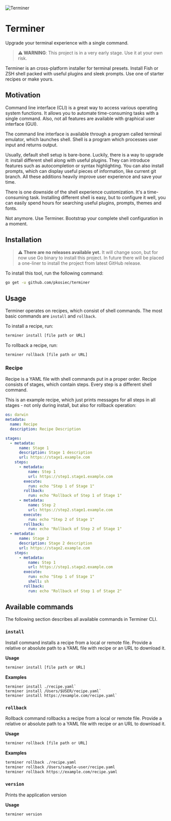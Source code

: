 ![Terminer](./assets/logo.png)

# Terminer

Upgrade your terminal experience with a single command.

> **:warning: WARNING**: This project is in a very early stage. Use it at your own risk.

Terminer is an cross-platform installer for terminal presets. Install Fish or ZSH shell packed with useful plugins and sleek prompts. Use one of starter recipes or make yours.

## Motivation

Command line interface (CLI) is a great way to access various operating system functions. It allows you to automate time-consuming tasks with a single command. Also, not all features are available with graphical user interface (GUI).

The command line interface is available through a program called terminal emulator, which launches shell. Shell is a program which processes user input and returns output.

Usually, default shell setup is bare-bone. Luckily, there is a way to upgrade it: install different shell along with useful plugins. They can introduce features such as autocompletion or syntax highlighting. You can also install prompts, which can display useful pieces of information, like current git branch. All these additions heavily improve user experience and save your time.

There is one downside of the shell experience customization. It's a time-consuming task. Installing different shell is easy, but to configure it well, you can easily spend hours for searching useful plugins, prompts, themes and fonts.

Not anymore. Use Terminer. Bootstrap your complete shell configuration in a moment.

## Installation

> **:warning: There are no releases available yet.** It will change soon, but for now use Go binary to install this project. In future there will be placed a one-liner to install the project from latest GitHub release.

To install this tool, run the following command:

```bash
go get -u github.com/pkosiec/terminer
```

## Usage
Terminer operates on recipes, which consist of shell commands.
The most basic commands are `install` and `rollback`.

To install a recipe, run:

```bash
terminer install [file path or URL]
```

To rollback a recipe, run:

```bash
terminer rollback [file path or URL]
```

### Recipe

Recipe is a YAML file with shell commands put in a proper order. Recipe consists of stages, which contain steps. Every step is a different shell command.

This is an example recipe, which just prints messages for all steps in all stages - not only during install, but also for rollback operation:

```yaml
os: darwin
metadata:
  name: Recipe
  description: Recipe Description

stages:
  - metadata:
      name: Stage 1
      description: Stage 1 description
      url: https://stage1.example.com
    steps:
      - metadata:
          name: Step 1
          url: https://step1.stage1.example.com
        execute:
          run: echo "Step 1 of Stage 1"
        rollback:
          run: echo "Rollback of Step 1 of Stage 1"
      - metadata:
          name: Step 2
          url: https://step2.stage1.example.com
        execute:
          run: echo "Step 2 of Stage 1"
        rollback:
          run: echo "Rollback of Step 2 of Stage 1"
  - metadata:
      name: Stage 2
      description: Stage 2 description
      url: https://stage2.example.com
    steps:
      - metadata:
          name: Step 1
          url: https://step1.stage2.example.com
        execute:
          run: echo "Step 1 of Stage 1"
          shell: sh
        rollback:
          run: echo "Rollback of Step 1 of Stage 2"
```

## Available commands

The following section describes all available commands in Terminer CLI.

### `install`

Install command installs a recipe from a local or remote file. Provide a relative or absolute path to a YAML file with recipe or an URL to download it.

**Usage**

```bash
terminer install [file path or URL]
```

**Examples**

```
terminer install ./recipe.yaml`
terminer install /Users/$USER/recipe.yaml`
terminer install https://example.com/recipe.yaml`
```

### `rollback`

Rollback command rollbacks a recipe from a local or remote file.
Provide a relative or absolute path to a YAML file with recipe
or an URL to download it.

**Usage**

```bash
terminer rollback [file path or URL]
```

**Examples**

```bash
terminer rollback ./recipe.yaml
terminer rollback /Users/sample-user/recipe.yaml
terminer rollback https://example.com/recipe.yaml
```

### `version`

Prints the application version

**Usage**

```bash
terminer version
```
